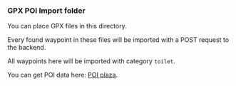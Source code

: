 ### GPX POI Import folder

You can place GPX files in this directory.

Every found waypoint in these files will be imported with a POST request to the backend.

All waypoints here will be imported with category `toilet`.

You can get POI data here: [POI plaza](http://poiplaza.com/).